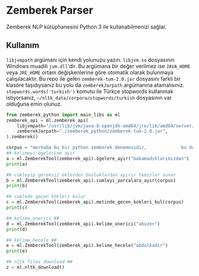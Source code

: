 # Zemberek Parser 
Zemberek NLP kütüphanesini Python 3 ile kullanabilmenizi sağlar.

## Kullanım
`libjvmpath` argümanı için kendi yolunuzu yazın. `libjvm.so` dosyasının Windows muadili `jvm.dll`'dir. Bu argümana bir değer verilmez ise `JAVA_HOME` veya `JRE_HOME` ortam değişkenlerine göre otomatik olarak bulunmaya çalışılacaktır. Bu repo ile gelen `zemberek-tum-2.0.jar` dosyasını farklı bir klasöre taşıdıysanız bu yolu da `zemberekJarpath` argümanına atamalısınız.
`stopwords.words('turkish')` komutu ile Türkçe stopwords kullanmak istiyorsanız, `~/nltk_data/corpora/stopwords/turkish` dosyasının var olduğuna emin olunuz.

```python
from zemberek_python import main_libs as ml
zemberek_api = ml.zemberek_api(
    libjvmpath="/usr/lib/jvm/java-8-openjdk-amd64/jre/lib/amd64/server/libjvm.so",
    zemberekJarpath="./zemberek_python/zemberek-tum-2.0.jar",
).zemberek()

corpus = "merhaba bu bir python zemberek denemesidir,             bu denemeden garip yazılar"
## kelimeyi ögelerine ayır
a = ml.ZemberekTool(zemberek_api).ogelere_ayir("bakamadıklarımızdan")
print(a)

## cümleyip gereksiz eklerden bosluklardan ayırır temizler sunar
b = ml.ZemberekTool(zemberek_api).cumleyi_parcalara_ayir(corpus)
print(b)

## cümlede geçen kökleri bulur
c = ml.ZemberekTool(zemberek_api).metinde_gecen_kokleri_bul(corpus)
print(c)

## kelime_onerici ##
d = ml.ZemberekTool(zemberek_api).kelime_onerici("abuzer")
print(d)

## kelime_hecele ##
e = ml.ZemberekTool(zemberek_api).kelime_hecele("abdulkadir")
print(e)

## nltk files download ##
z = ml.nltk_download()
```

